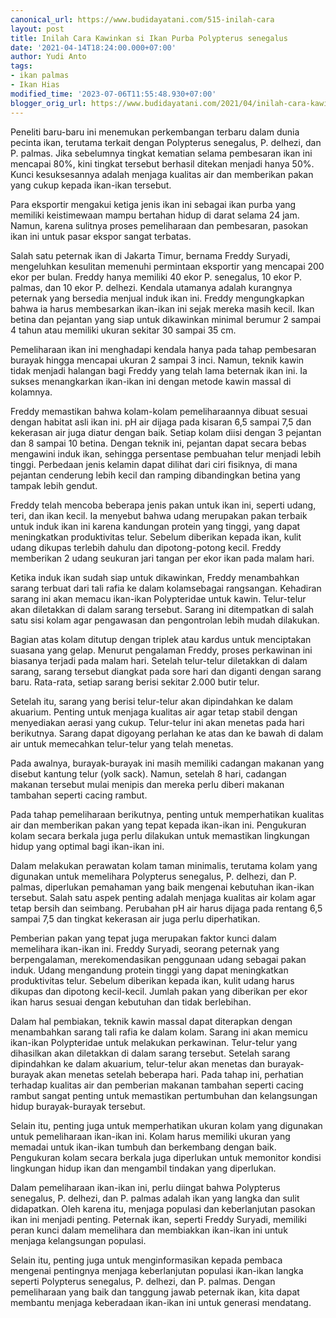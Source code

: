 ```yaml
---
canonical_url: https://www.budidayatani.com/515-inilah-cara
layout: post
title: Inilah Cara Kawinkan si Ikan Purba Polypterus senegalus
date: '2021-04-14T18:24:00.000+07:00'
author: Yudi Anto
tags:
- ikan palmas
- Ikan Hias
modified_time: '2023-07-06T11:55:48.930+07:00'
blogger_orig_url: https://www.budidayatani.com/2021/04/inilah-cara-kawinkan-si-ikan-purba.html
---
```


<p>Peneliti baru-baru ini menemukan perkembangan terbaru dalam dunia pecinta ikan, terutama terkait dengan Polypterus senegalus, P. delhezi, dan P. palmas. Jika sebelumnya tingkat kematian selama pembesaran ikan ini mencapai 80%, kini tingkat tersebut berhasil ditekan menjadi hanya 50%. Kunci kesuksesannya adalah menjaga kualitas air dan memberikan pakan yang cukup kepada ikan-ikan tersebut.</p><p>Para eksportir mengakui ketiga jenis ikan ini sebagai ikan purba yang memiliki keistimewaan mampu bertahan hidup di darat selama 24 jam. Namun, karena sulitnya proses pemeliharaan dan pembesaran, pasokan ikan ini untuk pasar ekspor sangat terbatas.</p><p>Salah satu peternak ikan di Jakarta Timur, bernama Freddy Suryadi, mengeluhkan kesulitan memenuhi permintaan eksportir yang mencapai 200 ekor per bulan. Freddy hanya memiliki 40 ekor P. senegalus, 10 ekor P. palmas, dan 10 ekor P. delhezi. Kendala utamanya adalah kurangnya peternak yang bersedia menjual induk ikan ini. Freddy mengungkapkan bahwa ia harus membesarkan ikan-ikan ini sejak mereka masih kecil. Ikan betina dan pejantan yang siap untuk dikawinkan minimal berumur 2 sampai 4 tahun atau memiliki ukuran sekitar 30 sampai 35 cm.</p><p>Pemeliharaan ikan ini menghadapi kendala hanya pada tahap pembesaran burayak hingga mencapai ukuran 2 sampai 3 inci. Namun, teknik kawin tidak menjadi halangan bagi Freddy yang telah lama beternak ikan ini. Ia sukses menangkarkan ikan-ikan ini dengan metode kawin massal di kolamnya.</p><p>Freddy memastikan bahwa kolam-kolam pemeliharaannya dibuat sesuai dengan habitat asli ikan ini. pH air dijaga pada kisaran 6,5 sampai 7,5 dan kekerasan air juga diatur dengan baik. Setiap kolam diisi dengan 3 pejantan dan 8 sampai 10 betina. Dengan teknik ini, pejantan dapat secara bebas mengawini induk ikan, sehingga persentase pembuahan telur menjadi lebih tinggi. Perbedaan jenis kelamin dapat dilihat dari ciri fisiknya, di mana pejantan cenderung lebih kecil dan ramping dibandingkan betina yang tampak lebih gendut.</p><p>Freddy telah mencoba beberapa jenis pakan untuk ikan ini, seperti udang, teri, dan ikan kecil. Ia menyebut bahwa udang merupakan pakan terbaik untuk induk ikan ini karena kandungan protein yang tinggi, yang dapat meningkatkan produktivitas telur. Sebelum diberikan kepada ikan, kulit udang dikupas terlebih dahulu dan dipotong-potong kecil. Freddy memberikan 2 udang seukuran jari tangan per ekor ikan pada malam hari.</p><p>Ketika induk ikan sudah siap untuk dikawinkan, Freddy menambahkan sarang terbuat dari tali rafia ke dalam kolamsebagai rangsangan. Kehadiran sarang ini akan memacu ikan-ikan Polypteridae untuk kawin. Telur-telur akan diletakkan di dalam sarang tersebut. Sarang ini ditempatkan di salah satu sisi kolam agar pengawasan dan pengontrolan lebih mudah dilakukan.</p><p>Bagian atas kolam ditutup dengan triplek atau kardus untuk menciptakan suasana yang gelap. Menurut pengalaman Freddy, proses perkawinan ini biasanya terjadi pada malam hari. Setelah telur-telur diletakkan di dalam sarang, sarang tersebut diangkat pada sore hari dan diganti dengan sarang baru. Rata-rata, setiap sarang berisi sekitar 2.000 butir telur.</p><p>Setelah itu, sarang yang berisi telur-telur akan dipindahkan ke dalam akuarium. Penting untuk menjaga kualitas air agar tetap stabil dengan menyediakan aerasi yang cukup. Telur-telur ini akan menetas pada hari berikutnya. Sarang dapat digoyang perlahan ke atas dan ke bawah di dalam air untuk memecahkan telur-telur yang telah menetas.</p><p>Pada awalnya, burayak-burayak ini masih memiliki cadangan makanan yang disebut kantung telur (yolk sack). Namun, setelah 8 hari, cadangan makanan tersebut mulai menipis dan mereka perlu diberi makanan tambahan seperti cacing rambut.</p><p>Pada tahap pemeliharaan berikutnya, penting untuk memperhatikan kualitas air dan memberikan pakan yang tepat kepada ikan-ikan ini. Pengukuran kolam secara berkala juga perlu dilakukan untuk memastikan lingkungan hidup yang optimal bagi ikan-ikan ini.</p><p>Dalam melakukan perawatan kolam taman minimalis, terutama kolam yang digunakan untuk memelihara Polypterus senegalus, P. delhezi, dan P. palmas, diperlukan pemahaman yang baik mengenai kebutuhan ikan-ikan tersebut. Salah satu aspek penting adalah menjaga kualitas air kolam agar tetap bersih dan seimbang. Perubahan pH air harus dijaga pada rentang 6,5 sampai 7,5 dan tingkat kekerasan air juga perlu diperhatikan.</p><p>Pemberian pakan yang tepat juga merupakan faktor kunci dalam memelihara ikan-ikan ini. Freddy Suryadi, seorang peternak yang berpengalaman, merekomendasikan penggunaan udang sebagai pakan induk. Udang mengandung protein tinggi yang dapat meningkatkan produktivitas telur. Sebelum diberikan kepada ikan, kulit udang harus dikupas dan dipotong kecil-kecil. Jumlah pakan yang diberikan per ekor ikan harus sesuai dengan kebutuhan dan tidak berlebihan.</p><p>Dalam hal pembiakan, teknik kawin massal dapat diterapkan dengan menambahkan sarang tali rafia ke dalam kolam. Sarang ini akan memicu ikan-ikan Polypteridae untuk melakukan perkawinan. Telur-telur yang dihasilkan akan diletakkan di dalam sarang tersebut. Setelah sarang dipindahkan ke dalam akuarium, telur-telur akan menetas dan burayak-burayak akan menetas setelah beberapa hari. Pada tahap ini, perhatian terhadap kualitas air dan pemberian makanan tambahan seperti cacing rambut sangat penting untuk memastikan pertumbuhan dan kelangsungan hidup burayak-burayak tersebut.</p><p>Selain itu, penting juga untuk memperhatikan ukuran kolam yang digunakan untuk pemeliharaan ikan-ikan ini. Kolam harus memiliki ukuran yang memadai untuk ikan-ikan tumbuh dan berkembang dengan baik. Pengukuran kolam secara berkala juga diperlukan untuk memonitor kondisi lingkungan hidup ikan dan mengambil tindakan yang diperlukan.</p><p>Dalam pemeliharaan ikan-ikan ini, perlu diingat bahwa Polypterus senegalus, P. delhezi, dan P. palmas adalah ikan yang langka dan sulit didapatkan. Oleh karena itu, menjaga populasi dan keberlanjutan pasokan ikan ini menjadi penting. Peternak ikan, seperti Freddy Suryadi, memiliki peran kunci dalam memelihara dan membiakkan ikan-ikan ini untuk menjaga kelangsungan populasi.</p><p>Selain itu, penting juga untuk menginformasikan kepada pembaca mengenai pentingnya menjaga keberlanjutan populasi ikan-ikan langka seperti Polypterus senegalus, P. delhezi, dan P. palmas. Dengan pemeliharaan yang baik dan tanggung jawab peternak ikan, kita dapat membantu menjaga keberadaan ikan-ikan ini untuk generasi mendatang.</p>